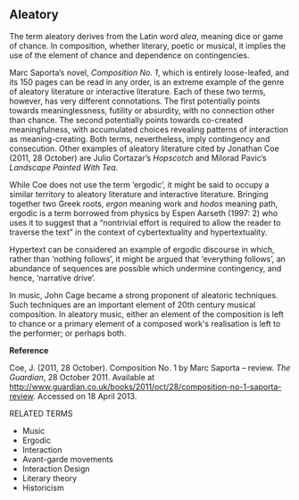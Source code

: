 ## Aleatory

The term aleatory derives from the Latin word _alea_, meaning dice or game of chance. In composition, whether literary, poetic or musical, it implies the use of the element of chance and dependence on contingencies.

Marc Saporta’s novel, _Composition No. 1_, which is entirely loose-leafed, and its 150 pages can be read in any order, is an extreme example of the genre of aleatory literature or interactive literature. Each of these two terms, however, has very different connotations. The first potentially points towards meaninglessness, futility or absurdity, with no connection other than chance. The second potentially points towards co-created meaningfulness, with accumulated choices revealing patterns of interaction as meaning-creating. Both terms, nevertheless, imply contingency and consecution. Other examples of aleatory literature cited by Jonathan Coe (2011, 28 October) are Julio Cortazar’s _Hopscotch_ and Milorad Pavic’s _Landscape Painted With Tea_.

While Coe does not use the term ‘ergodic’, it might be said to occupy a similar territory to aleatory literature and interactive literature. Bringing together two Greek roots, _ergon_ meaning work and _hodos_ meaning path, ergodic is a term borrowed from physics by Espen Aarseth (1997: 2) who uses it to suggest that a “nontrivial effort is required to allow the reader to traverse the text” in the context of cybertextuality and hypertextuality.

Hypertext can be considered an example of ergodic discourse in which, rather than ‘nothing follows’, it might be argued that ‘everything follows’, an abundance of sequences are possible which undermine contingency, and hence, ‘narrative drive’.

In music, John Cage became a strong proponent of aleatoric techniques. Such techniques are an important element of 20th century musical composition. In aleatory music, either an element of the composition is left to chance or a primary element of a composed work's realisation is left to the performer; or perhaps both.

**Reference**

Coe, J. (2011, 28 October). Composition No. 1 by Marc Saporta – review. _The Guardian_, 28 October 2011\. Available at [<span class="s1">http://www.guardian.co.uk/books/2011/oct/28/composition-no-1-saporta-review</span>](http://www.guardian.co.uk/books/2011/oct/28/composition-no-1-saporta-review). Accessed on 18 April 2013.


RELATED TERMS

* Music
* Ergodic
* Interaction
* Avant-garde movements
* Interaction Design
* Literary theory
* Historicism
